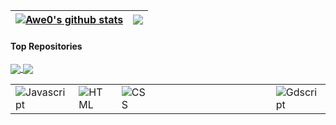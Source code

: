 | <a href="https://github.com/Awe0/Awe0"><img align="center" src="https://github-readme-stats.vercel.app/api?username=Awe0&show_icons=true&theme=merko" alt="Awe0's github stats" /></a> | <a href="https://github.com/Awe0/Awe0"><img align="center" src="https://github-readme-stats.vercel.app/api/top-langs/?username=Awe0&layout=compact&theme=merko" /></a> |
| ------------- | ------------- |

#### Top Repositories

<a href="https://github.com/Awe0/github-readme-stats">
  <img align="center" src="https://github-readme-stats.vercel.app/api/pin/?username=Awe0&repo=Stellar-Station&theme=merko" />
</a>
<a href="https://github.com/Awe0/portfolio.allan.github.io">
  <img align="center" src="https://github-readme-stats.vercel.app/api/pin/?username=Awe0&repo=portfolio.allan.github.io&theme=merko" />
</a>

<table>
  <tr>
    <td><img src="https://img.shields.io/badge/Javascript-0a0f0b?style=for-the-badge&logo=javascript" alt="Javascript"></td>
    <td><img src="https://img.shields.io/badge/Html-0a0f0b?style=for-the-badge&logo=html5" alt="HTML"></td>
    <td><img src="https://img.shields.io/badge/Css-0a0f0b?style=for-the-badge&logo=css3" alt="CSS"></td>
    <td style="padding-left: 200px;"><img src="https://img.shields.io/badge/Gdscript-0a0f0b?style=for-the-badge&logo=godotengine" alt="Gdscript"></td>
  </tr>
</table>


